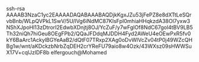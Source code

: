 ssh-rsa AAAAB3NzaC1yc2EAAAADAQABAAABAQDjkKgxJZu53jFePZ8e8dXTtLeSQrvbBnb/WLpQVPkL1SwV/5U/lVg6iNdMC87KlsFpI0mhiaHHqkzdA38Ol7yxw3NShXJpoHl13zDtrorI2EdwbXDnjtj8OJ/YcZuF/y7wFgIOf8NdC67gol4tBV9LB5Th32niQh7hiGeu8OEgFPb2/QQaJFDdqMJDDH4Fyd2AWeU4eOEwPxR5fv0kY6BaArc1AckylBGYeAaB2/dQtF07TRxp2XAg0oDvWlVcZv04tP0j49WZcQHBg1w/wnt/aKDckzbNrbZqDEH2crYReFU79aio8w4Ozk/43WXsz09sHWWSuX17V+cqlJzlDF8b elfergouch@Mohamed

